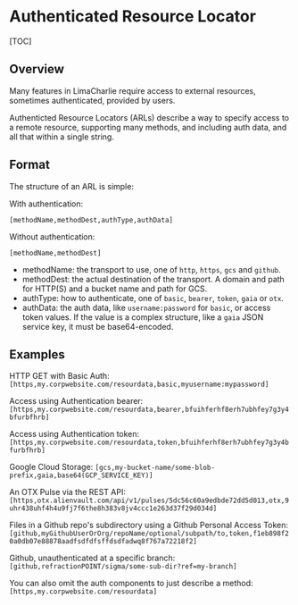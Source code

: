 # Authenticated Resource Locator

[TOC]

## Overview

Many features in LimaCharlie require access to external
resources, sometimes authenticated, provided by users.

Authenticted Resource Locators (ARLs) describe a way to
specify access to a remote resource, supporting many
methods, and including auth data, and all that within
a single string.

## Format

The structure of an ARL is simple:

With authentication:
```
[methodName,methodDest,authType,authData]
```

Without authentication:
```
[methodName,methodDest]
```

* methodName: the transport to use, one of `http`, `https`, `gcs` and `github`.
* methodDest: the actual destination of the transport. A domain and
path for HTTP(S) and a bucket name and path for GCS.
* authType: how to authenticate, one of `basic`, `bearer`, `token`, `gaia` or `otx`.
* authData: the auth data, like `username:password` for `basic`, or access token values.
If the value is a complex structure, like a `gaia` JSON service key, it must be
base64-encoded.

## Examples

HTTP GET with Basic Auth: `[https,my.corpwebsite.com/resourdata,basic,myusername:mypassword]`

Access using Authentication bearer: `[https,my.corpwebsite.com/resourdata,bearer,bfuihferhf8erh7ubhfey7g3y4bfurbfhrb]`

Access using Authentication token: `[https,my.corpwebsite.com/resourdata,token,bfuihferhf8erh7ubhfey7g3y4bfurbfhrb]`

Google Cloud Storage: `[gcs,my-bucket-name/some-blob-prefix,gaia,base64(GCP_SERVICE_KEY)]`

An OTX Pulse via the REST API: `[https,otx.alienvault.com/api/v1/pulses/5dc56c60a9edbde72dd5d013,otx,9uhr438uhf4h4u9fj7f6the8h383v8jv4ccc1e263d37f29d034d]`

Files in a Github repo's subdirectory using a Github Personal Access Token: `[github,myGithubUserOrOrg/repoName/optional/subpath/to,token,f1eb898f20a0db07e88878aadfsdfdfsffdsdfadwq8f767a72218f2]`

Github, unauthenticated at a specific branch: `[github,refractionPOINT/sigma/some-sub-dir?ref=my-branch]`

You can also omit the auth components to just describe a method: `[https,my.corpwebsite.com/resourdata]`